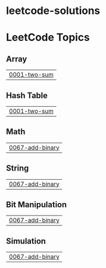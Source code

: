 # leetcode-solutions
<!---LeetCode Topics Start-->
# LeetCode Topics
## Array
|  |
| ------- |
| [0001-two-sum](https://github.com/lukaskourilcz/leetcode-solutions/tree/master/0001-two-sum) |
## Hash Table
|  |
| ------- |
| [0001-two-sum](https://github.com/lukaskourilcz/leetcode-solutions/tree/master/0001-two-sum) |
## Math
|  |
| ------- |
| [0067-add-binary](https://github.com/lukaskourilcz/leetcode-solutions/tree/master/0067-add-binary) |
## String
|  |
| ------- |
| [0067-add-binary](https://github.com/lukaskourilcz/leetcode-solutions/tree/master/0067-add-binary) |
## Bit Manipulation
|  |
| ------- |
| [0067-add-binary](https://github.com/lukaskourilcz/leetcode-solutions/tree/master/0067-add-binary) |
## Simulation
|  |
| ------- |
| [0067-add-binary](https://github.com/lukaskourilcz/leetcode-solutions/tree/master/0067-add-binary) |
<!---LeetCode Topics End-->